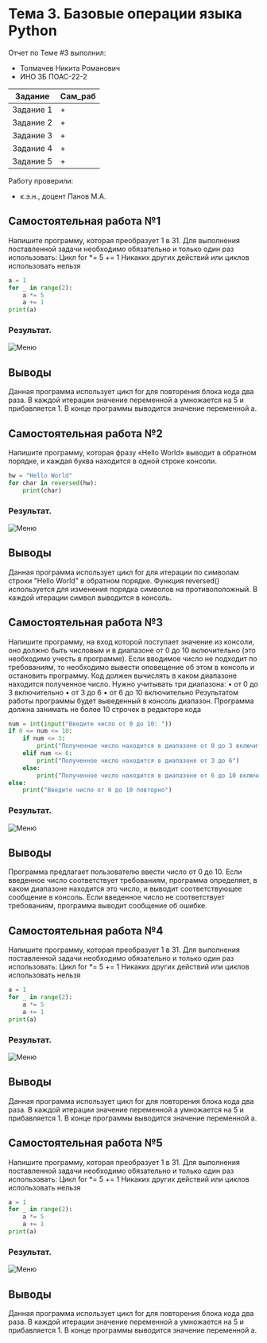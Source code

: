 # Тема 3. Базовые операции языка Python
Отчет по Теме #3 выполнил:
- Толмачев Никита Романович
- ИНО ЗБ ПОАС-22-2

| Задание | Сам_раб |
| ------ | ------ |
| Задание 1 | + |
| Задание 2 | + |
| Задание 3 | + |
| Задание 4 | + |
| Задание 5 | + |

Работу проверили:
- к.э.н., доцент Панов М.А.

## Самостоятельная работа №1
Напишите программу, которая преобразует 1 в 31.
Для выполнения поставленной задачи необходимо обязательно и
только один раз использовать:
Цикл for
*= 5
+= 1
Никаких других действий или циклов использовать нельзя

```python
a = 1
for _ in range(2):
    a *= 5
    a += 1
print(a)
```
### Результат.
![Меню](https://github.com/vnika2003/Software_Engineering/blob/Тема_2/pic/Lab2_1.png)

## Выводы

Данная программа использует цикл for для повторения блока кода два раза. В каждой итерации значение переменной a умножается на 5 и прибавляется 1. В конце программы выводится значение переменной a.

## Самостоятельная работа №2
Напишите программу, которая фразу «Hello World» выводит в
обратном порядке, и каждая буква находится в одной строке консоли. 


```python
hw = "Hello World"
for char in reversed(hw):
    print(char)
```
### Результат.
![Меню](https://github.com/vnika2003/Software_Engineering/blob/Тема_2/pic/Lab2_1.png)

## Выводы

Данная программа использует цикл for для итерации по символам строки "Hello World" в обратном порядке. Функция reversed() используется для изменения порядка символов на противоположный. В каждой итерации символ выводится в консоль.

## Самостоятельная работа №3
Напишите программу, на вход которой поступает значение из консоли,
оно должно быть числовым и в диапазоне от 0 до 10 включительно (это
необходимо учесть в программе). Если вводимое число не подходит по
требованиям, то необходимо вывести оповещение об этом в консоль и
остановить программу. Код должен вычислять в каком диапазоне
находится полученное число. Нужно учитывать три диапазона:
• от 0 до 3 включительно
• от 3 до 6
• от 6 до 10 включительно
Результатом работы программы будет выведенный в консоль диапазон.
Программа должна занимать не более 10 строчек в редакторе кода

```python
num = int(input("Введите число от 0 до 10: "))
if 0 <= num <= 10:
    if num <= 3:
        print("Полученное число находится в диапазоне от 0 до 3 включительно")
    elif num <= 6:
        print("Полученное число находится в диапазоне от 3 до 6")
    else:
        print("Полученное число находится в диапазоне от 6 до 10 включительно")
else:
    print("Введите число от 0 до 10 повторно")
```
### Результат.
![Меню](https://github.com/vnika2003/Software_Engineering/blob/Тема_2/pic/Lab2_1.png)

## Выводы

Программа предлагает пользователю ввести число от 0 до 10. Если введенное число соответствует требованиям, программа определяет, в каком диапазоне находится это число, и выводит соответствующее сообщение в консоль. Если введенное число не соответствует требованиям, программа выводит сообщение об ошибке.

## Самостоятельная работа №4
Напишите программу, которая преобразует 1 в 31.
Для выполнения поставленной задачи необходимо обязательно и
только один раз использовать:
Цикл for
*= 5
+= 1
Никаких других действий или циклов использовать нельзя

```python
a = 1
for _ in range(2):
    a *= 5
    a += 1
print(a)
```
### Результат.
![Меню](https://github.com/vnika2003/Software_Engineering/blob/Тема_2/pic/Lab2_1.png)

## Выводы

Данная программа использует цикл for для повторения блока кода два раза. В каждой итерации значение переменной a умножается на 5 и прибавляется 1. В конце программы выводится значение переменной a.

## Самостоятельная работа №5
Напишите программу, которая преобразует 1 в 31.
Для выполнения поставленной задачи необходимо обязательно и
только один раз использовать:
Цикл for
*= 5
+= 1
Никаких других действий или циклов использовать нельзя

```python
a = 1
for _ in range(2):
    a *= 5
    a += 1
print(a)
```
### Результат.
![Меню](https://github.com/vnika2003/Software_Engineering/blob/Тема_2/pic/Lab2_1.png)

## Выводы

Данная программа использует цикл for для повторения блока кода два раза. В каждой итерации значение переменной a умножается на 5 и прибавляется 1. В конце программы выводится значение переменной a.
